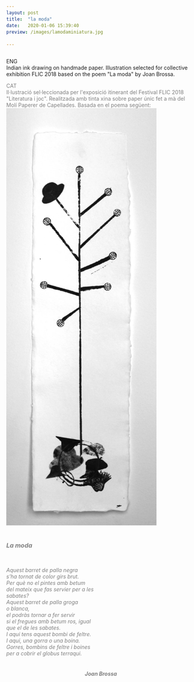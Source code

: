 ```yaml
---
layout: post
title:  "la moda"
date:   2020-01-06 15:39:40
preview: /images/lamodaminiatura.jpg

---
```

<div class="row">

<div class="column">

ENG<br>
Indian ink drawing on handmade paper. Illustration selected for collective exhibition FLIC 2018 based on the poem "La moda" by Joan Brossa.<br>
</div>

  <div class="column">
  <font color="#808080">
  CAT<br>
  Il·lustració sel·leccionada per l'exposició itinerant del Festival FLIC 2018 "Literatura i joc". Realitzada amb tinta xina sobre paper únic fet a mà del Molí Paperer de Capellades. Basada en el poema següent:</font>

</div>



 </div>


<div class="row">

<div class="column">
 <img src="/images/lamoda.jpg" alt="drawing" width="400">

</div>
 <div class="column"><br>

<font color="#808080"><i><h3>La moda</h3><br>

Aquest barret de palla negra<br>
s’ha tornat de color girs brut.<br>
Per què no el pintes amb betum<br>
del mateix que fas servier per a les<br>
sabates?<br>
Aquest barret de palla groga<br>
o blanca,<br>
el podràs tornar a fer servir<br>
si el fregues amb betum ros, igual<br>
que el de les sabates.<br>
I aqui tens aquest bombi de feltre.<br>
I aqui, una gorra o una boina.<br>
Gorres, bombins de feltre i boines<br>
per a cobrir el globus terraqui.<br><br>
<h5 align="center">Joan Brossa</h5></i></font>
</div>
</div>
